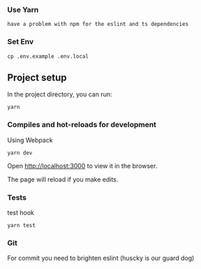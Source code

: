 ### Use Yarn

```
have a problem with npm for the eslint and ts dependencies
```
### Set Env

```
cp .env.example .env.local
```

## Project setup

In the project directory, you can run:

```
yarn
```

### Compiles and hot-reloads for development
Using Webpack
```
yarn dev
```

Open [http://localhost:3000](http://localhost:3000) to view it in the browser.

The page will reload if you make edits.

### Tests
test hook
```
yarn test
```


### Git
For commit you need to brighten eslint (huscky is our guard dog)
